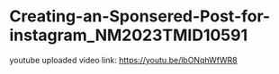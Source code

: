 # Creating-an-Sponsered-Post-for-instagram_NM2023TMID10591
youtube uploaded video link: https://youtu.be/lbONqhWfWR8
